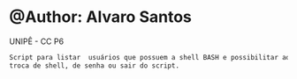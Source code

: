 # @Author: Alvaro Santos

UNIPÊ - CC P6

```sh
Script para listar  usuários que possuem a shell BASH e possibilitar ao administrador as funções de:
troca de shell, de senha ou sair do script.
```
